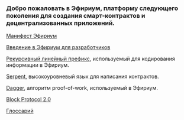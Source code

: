 ### Добро пожаловать в Эфириум, платформу следующего поколения для создания смарт-контрактов и децентрализованных приложений.

[Манифест Эфириум](https://github.com/snordenstorm/wiki/wiki/%5BRussian%5D-White-Paper)

[Введение в Эфириум для разработчиков](https://github.com/snordenstorm/wiki/wiki/%5BRussian%5D-Ethereum-Development-Tutorial)

[Рекурсивный линейный префикс](https://github.com/snordenstorm/wiki/wiki/%5BRussian%5D-RLP), используемый для кодирования информации в Эфириум.

[Serpent](https://github.com/snordenstorm/wiki/wiki/%5BRussian%5D-Serpent-programming-language-operations), высокоуровневый язык для написания контрактов.

[Dagger](https://github.com/snordenstorm/wiki/wiki/%5BRussian%5D-Dagger), алгоритм proof-of-work, используемый в Эфириум.

[Block Protocol 2.0](https://github.com/snordenstorm/wiki/wiki/%5BRussian%5D-Block-Protocol-2.0)

[Глоссарий](https://github.com/snordenstorm/wiki/wiki/%5BRussian%5D-Glossary)